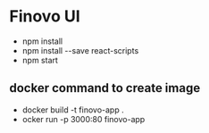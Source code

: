 # Finovo UI
- npm install
- npm install --save react-scripts   
- npm start

## docker command to create image
- docker build -t finovo-app .
- ocker run -p 3000:80 finovo-app